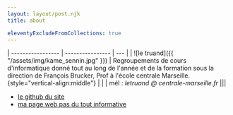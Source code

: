 ```yaml
---
layout: layout/post.njk
title: about

eleventyExcludeFromCollections: true
---
```


| ----------------- | ---------------- | --- |
| ![le truand]({{ "/assets/img/kame_sennin.jpg"  }}) | Regroupements de cours d'informatique donné tout au long de l'année et de la formation sous la direction de François Brucker, Prof à l'école centrale Marseille. {style="vertical-align:middle"}  | |
| mél : *letruand @ centrale-marseille.fr* |||

* [le github du site](https://github.com/FrancoisBrucker/cours_informatique)
* [ma page web pas du tout informative](https://fbrucker.perso.centrale-marseille.fr/)
